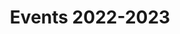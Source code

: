 ---
title: "Events 2022-2023"
date: 
draft: false
weight: 10
type: "section"
image: "images/events/2022-2023/main_card_img1.png"
---